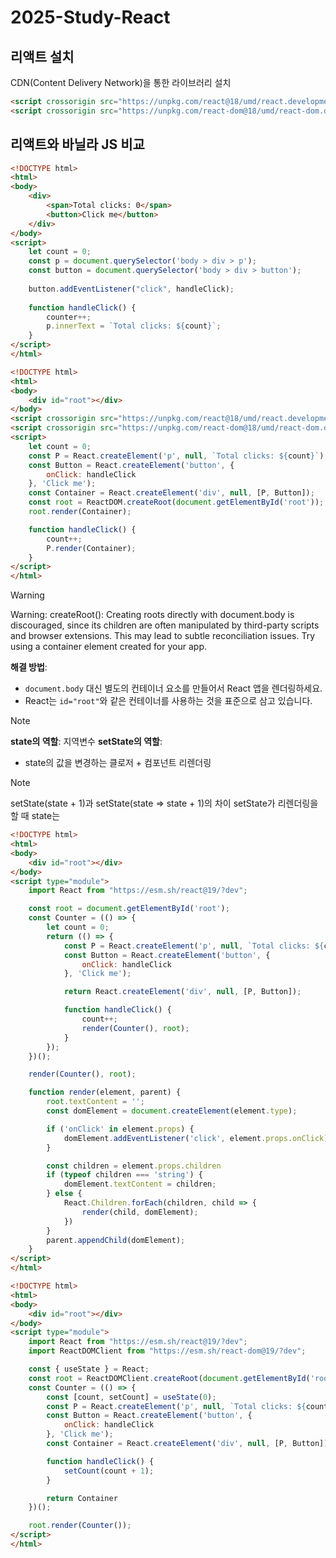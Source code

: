 # 2025-Study-React


## 리액트 설치
CDN(Content Delivery Network)을 통한 라이브러리 설치

```html
<script crossorigin src="https://unpkg.com/react@18/umd/react.development.js"></script>
<script crossorigin src="https://unpkg.com/react-dom@18/umd/react-dom.development.js"></script>
```

## 리액트와 바닐라 JS 비교

```html title:vanilla-js.html
<!DOCTYPE html>
<html>
<body>
    <div>
        <span>Total clicks: 0</span>
        <button>Click me</button>
    </div>
</body>
<script>
    let count = 0;
    const p = document.querySelector('body > div > p');
    const button = document.querySelector('body > div > button');
    
    button.addEventListener("click", handleClick);
    
    function handleClick() {
        counter++;
        p.innerText = `Total clicks: ${count}`;
    }
</script>
</html>
```

```html react.html
<!DOCTYPE html>
<html>
<body>
    <div id="root"></div>
</body>
<script crossorigin src="https://unpkg.com/react@18/umd/react.development.js"></script>
<script crossorigin src="https://unpkg.com/react-dom@18/umd/react-dom.development.js"></script>
<script>
    let count = 0;
    const P = React.createElement('p', null, `Total clicks: ${count}`);
    const Button = React.createElement('button', {
        onClick: handleClick
    }, 'Click me');
    const Container = React.createElement('div', null, [P, Button]);
    const root = ReactDOM.createRoot(document.getElementById('root'));
    root.render(Container);

    function handleClick() {
        count++;
        P.render(Container);
    }
</script>
</html>
```

> [!Warning]
> Warning: createRoot(): Creating roots directly with document.body is discouraged, since its children are often manipulated by third-party scripts and browser extensions. This may lead to subtle reconciliation issues. Try using a container element created for your app.
>    
> **해결 방법**:
> - `document.body` 대신 별도의 컨테이너 요소를 만들어서 React 앱을 렌더링하세요.
> - React는 `id="root"`와 같은 컨테이너를 사용하는 것을 표준으로 삼고 있습니다.



> [!Note]
> **state의 역할**:
> 지역변수
> **setState의 역할**:
> - state의 값을 변경하는 클로저 + 컴포넌트 리렌더링

> [!Note]
> setState(state + 1)과 setState(state => state + 1)의 차이
> setState가 리렌더링을 할 때 state는 

```html title:react-without-react-dom.html
<!DOCTYPE html>
<html>
<body>
    <div id="root"></div>
</body>
<script type="module">
    import React from "https://esm.sh/react@19/?dev";

    const root = document.getElementById('root');
    const Counter = (() => {
        let count = 0;
        return (() => {
            const P = React.createElement('p', null, `Total clicks: ${count}`);
            const Button = React.createElement('button', {
                onClick: handleClick
            }, 'Click me');

            return React.createElement('div', null, [P, Button]);

            function handleClick() {
                count++;
                render(Counter(), root);
            }
        });
    })();

    render(Counter(), root);

    function render(element, parent) {
        root.textContent = '';
        const domElement = document.createElement(element.type);

        if ('onClick' in element.props) {
            domElement.addEventListener('click', element.props.onClick);
        }

        const children = element.props.children
        if (typeof children === 'string') {
            domElement.textContent = children;
        } else {
            React.Children.forEach(children, child => {
                render(child, domElement);
            })
        }
        parent.appendChild(domElement);
    }
</script>
</html>
```

```html title:react.html
<!DOCTYPE html>
<html>
<body>
    <div id="root"></div>
</body>
<script type="module">
    import React from "https://esm.sh/react@19/?dev";
    import ReactDOMClient from "https://esm.sh/react-dom@19/?dev";

    const { useState } = React;
    const root = ReactDOMClient.createRoot(document.getElementById('root'));
    const Counter = (() => {
        const [count, setCount] = useState(0);
        const P = React.createElement('p', null, `Total clicks: ${count}`);
        const Button = React.createElement('button', {
            onClick: handleClick
        }, 'Click me');
        const Container = React.createElement('div', null, [P, Button]);

        function handleClick() {
            setCount(count + 1);
        }

        return Container
    })();

    root.render(Counter());
</script>
</html>
```
